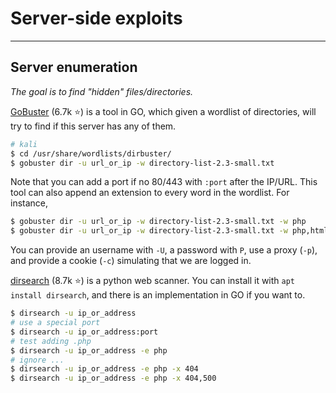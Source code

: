 # Server-side exploits

<hr class="sl">

## Server enumeration

*The goal is to find "hidden" files/directories.*

<div class="row row-cols-md-2"><div>

[GoBuster](https://github.com/OJ/gobuster) (6.7k ⭐) is a tool in GO, which given a wordlist of directories, will try to find if this server has any of them.

```bash
# kali
$ cd /usr/share/wordlists/dirbuster/
$ gobuster dir -u url_or_ip -w directory-list-2.3-small.txt
```

Note that you can add a port if no 80/443 with `:port` after the IP/URL. This tool can also append an extension to every word in the wordlist. For instance,

```bash
$ gobuster dir -u url_or_ip -w directory-list-2.3-small.txt -w php
$ gobuster dir -u url_or_ip -w directory-list-2.3-small.txt -w php,html
```

You can provide an username with `-U`, a password with `P`, use a proxy <nobr>(`-p`)</nobr>, and provide a cookie (`-c`) simulating that we are logged in.
</div><div>

[dirsearch](https://github.com/maurosoria/dirsearch) (8.7k ⭐) is a python web scanner. You can install it with `apt install dirsearch`, and there is an implementation in GO if you want to.

```bash
$ dirsearch -u ip_or_address
# use a special port
$ dirsearch -u ip_or_address:port
# test adding .php
$ dirsearch -u ip_or_address -e php
# ignore ...
$ dirsearch -u ip_or_address -e php -x 404
$ dirsearch -u ip_or_address -e php -x 404,500
```
</div></div>